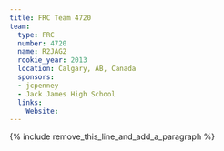 ```yaml
---
title: FRC Team 4720
team:
  type: FRC
  number: 4720
  name: R2JAG2
  rookie_year: 2013
  location: Calgary, AB, Canada
  sponsors:
  - jcpenney
  - Jack James High School
  links:
    Website:
---
```


{% include remove_this_line_and_add_a_paragraph %}